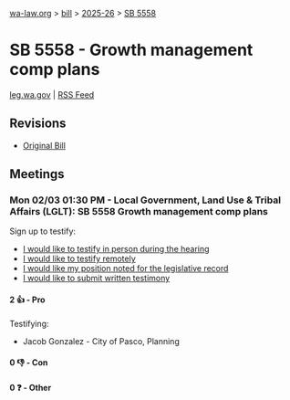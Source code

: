 [wa-law.org](/) > [bill](/bill/) > [2025-26](/bill/2025-26/) > [SB 5558](/bill/2025-26/sb/5558/)

# SB 5558 - Growth management comp plans
[leg.wa.gov](https://app.leg.wa.gov/billsummary?BillNumber=5558&Year=2025&Initiative=false) | [RSS Feed](./rss.xml)

## Revisions
* [Original Bill](1/)

## Meetings
### Mon 02/03 01:30 PM - Local Government, Land Use & Tribal Affairs (LGLT): SB 5558 Growth management comp plans
Sign up to testify:
* [I would like to testify in person during the hearing](https://app.leg.wa.gov/csi/Testifier/Add?chamber=House&mId=32696&aId=162878&caId=25297&tId=1)
* [I would like to testify remotely](https://app.leg.wa.gov/csi/Testifier/Add?chamber=House&mId=32696&aId=162878&caId=25297&tId=2)
* [I would like my position noted for the legislative record](https://app.leg.wa.gov/csi/Testifier/Add?chamber=House&mId=32696&aId=162878&caId=25297&tId=3)
* [I would like to submit written testimony](https://app.leg.wa.gov/csi/Testifier/Add?chamber=House&mId=32696&aId=162878&caId=25297&tId=4)

#### 2 👍 - Pro
Testifying:
* Jacob Gonzalez - City of Pasco, Planning

#### 0 👎 - Con

#### 0 ❓ - Other

